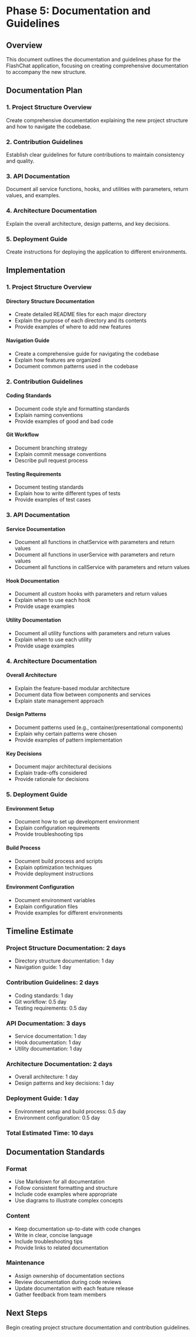 # Phase 5: Documentation and Guidelines

## Overview

This document outlines the documentation and guidelines phase for the FlashChat application, focusing on creating comprehensive documentation to accompany the new structure.

## Documentation Plan

### 1. Project Structure Overview
Create comprehensive documentation explaining the new project structure and how to navigate the codebase.

### 2. Contribution Guidelines
Establish clear guidelines for future contributions to maintain consistency and quality.

### 3. API Documentation
Document all service functions, hooks, and utilities with parameters, return values, and examples.

### 4. Architecture Documentation
Explain the overall architecture, design patterns, and key decisions.

### 5. Deployment Guide
Create instructions for deploying the application to different environments.

## Implementation

### 1. Project Structure Overview

#### Directory Structure Documentation
- Create detailed README files for each major directory
- Explain the purpose of each directory and its contents
- Provide examples of where to add new features

#### Navigation Guide
- Create a comprehensive guide for navigating the codebase
- Explain how features are organized
- Document common patterns used in the codebase

### 2. Contribution Guidelines

#### Coding Standards
- Document code style and formatting standards
- Explain naming conventions
- Provide examples of good and bad code

#### Git Workflow
- Document branching strategy
- Explain commit message conventions
- Describe pull request process

#### Testing Requirements
- Document testing standards
- Explain how to write different types of tests
- Provide examples of test cases

### 3. API Documentation

#### Service Documentation
- Document all functions in chatService with parameters and return values
- Document all functions in userService with parameters and return values
- Document all functions in callService with parameters and return values

#### Hook Documentation
- Document all custom hooks with parameters and return values
- Explain when to use each hook
- Provide usage examples

#### Utility Documentation
- Document all utility functions with parameters and return values
- Explain when to use each utility
- Provide usage examples

### 4. Architecture Documentation

#### Overall Architecture
- Explain the feature-based modular architecture
- Document data flow between components and services
- Explain state management approach

#### Design Patterns
- Document patterns used (e.g., container/presentational components)
- Explain why certain patterns were chosen
- Provide examples of pattern implementation

#### Key Decisions
- Document major architectural decisions
- Explain trade-offs considered
- Provide rationale for decisions

### 5. Deployment Guide

#### Environment Setup
- Document how to set up development environment
- Explain configuration requirements
- Provide troubleshooting tips

#### Build Process
- Document build process and scripts
- Explain optimization techniques
- Provide deployment instructions

#### Environment Configuration
- Document environment variables
- Explain configuration files
- Provide examples for different environments

## Timeline Estimate

### Project Structure Documentation: 2 days
- Directory structure documentation: 1 day
- Navigation guide: 1 day

### Contribution Guidelines: 2 days
- Coding standards: 1 day
- Git workflow: 0.5 day
- Testing requirements: 0.5 day

### API Documentation: 3 days
- Service documentation: 1 day
- Hook documentation: 1 day
- Utility documentation: 1 day

### Architecture Documentation: 2 days
- Overall architecture: 1 day
- Design patterns and key decisions: 1 day

### Deployment Guide: 1 day
- Environment setup and build process: 0.5 day
- Environment configuration: 0.5 day

### Total Estimated Time: 10 days

## Documentation Standards

### Format
- Use Markdown for all documentation
- Follow consistent formatting and structure
- Include code examples where appropriate
- Use diagrams to illustrate complex concepts

### Content
- Keep documentation up-to-date with code changes
- Write in clear, concise language
- Include troubleshooting tips
- Provide links to related documentation

### Maintenance
- Assign ownership of documentation sections
- Review documentation during code reviews
- Update documentation with each feature release
- Gather feedback from team members

## Next Steps

Begin creating project structure documentation and contribution guidelines.